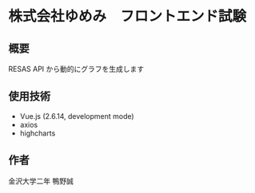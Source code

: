 # 株式会社ゆめみ　フロントエンド試験

## 概要

RESAS API から動的にグラフを生成します

## 使用技術

- Vue.js (2.6.14, development mode)
- axios
- highcharts

## 作者

金沢大学二年
鴨野誠
